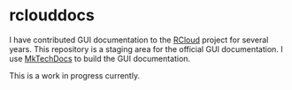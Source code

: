 # rclouddocs

I have contributed GUI documentation to the [RCloud](http://rcloud.social) project for several years. This repository is a staging area for the official GUI documentation. I use [MkTechDocs](https://github.com/att/mktechdocs) to build the GUI documentation.

This is a work in progress currently.

